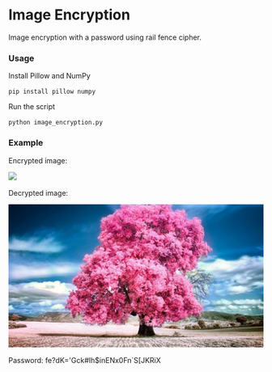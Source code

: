 # Image Encryption
Image encryption with a password using rail fence cipher.

### Usage
Install Pillow and NumPy
```
pip install pillow numpy
```

Run the script
```
python image_encryption.py
```

### Example

<p>Encrypted image:</p>
<img src="example/encrypted_image_987140.png" width="800">

<p>Decrypted image:</p>
<img src="example/decrypted_image_987140.png" width="800">

Password: fe?dK='Gck#Ih$inENx0Fn`S[JKRiX
